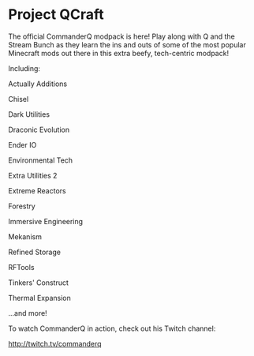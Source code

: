 # Project QCraft

The official CommanderQ modpack is here! Play along with Q and the Stream Bunch as they learn the ins and outs of some of the most popular Minecraft mods out there in this extra beefy, tech-centric modpack!


Including:

Actually Additions

Chisel

Dark Utilities

Draconic Evolution

Ender IO

Environmental Tech

Extra Utilities 2

Extreme Reactors

Forestry

Immersive Engineering

Mekanism

Refined Storage

RFTools

Tinkers' Construct

Thermal Expansion

...and more!
 

To watch CommanderQ in action, check out his Twitch channel:

http://twitch.tv/commanderq
